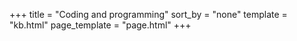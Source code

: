 +++
title = "Coding and programming"
sort_by = "none"
template = "kb.html"
page_template = "page.html"
+++
